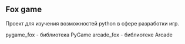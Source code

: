 ## Fox game

Проект для изучения возможностей python в сфере разработки игр.

pygame_fox - библиотека PyGame
arcade_fox - библиотеке Arcade

